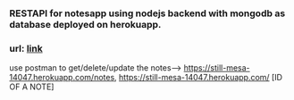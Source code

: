 ### RESTAPI for notesapp using nodejs backend with mongodb as database deployed on herokuapp.

### url: [link](https://still-mesa-14047.herokuapp.com)

use postman to get/delete/update the notes--> https://still-mesa-14047.herokuapp.com/notes, https://still-mesa-14047.herokuapp.com/ [ID OF A NOTE]
